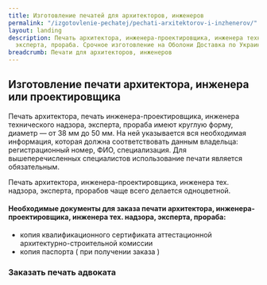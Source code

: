 ```yaml
---
title: Изготовление печатей для архитекторов, инженеров
permalink: "/izgotovlenie-pechatej/pechati-arxitektorov-i-inzhenerov/"
layout: landing
description: Печать архитектора, инженера-проектировщика, инженера техничиского надзора,
  эксперта, прораба. Срочное изготовление на Оболони Доставка по Украине - 1 день.
breadcrumb: Печати для архитекторов, инженеров
---
```


## Изготовление печати архитектора, инженера или проектировщика ##
Печать архитектора, печать инженера-проектировщика, инженера технического надзора, эксперта, прораба имеют круглую форму, диаметр — от 38 мм до 50 мм. На ней указывается вся необходимая информация, которая должна соответствовать данным владельца: регистрационный номер, ФИО, специализация. Для вышеперечисленных специалистов использование печати является обязательным.

Печать архитектора, инженера-проектировщика, инженера тех. надзора, эксперта, прорабов чаще всего делается одноцветной.

#### Необходимые документы для заказа печати архитектора, инженера-проектировщика, инженера тех. надзора, эксперта, прораба: ####
- копия квалификационного сертификата аттестационной архитектурно-строительной комиссии
- копия паспорта ( при получении заказа )

### Заказать печать адвоката ###
